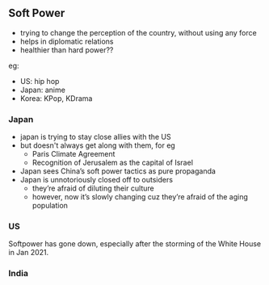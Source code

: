 ## Soft Power

- trying to change the perception of the country, without using any force
- helps in diplomatic relations
- healthier than hard power??

eg:

- US: hip hop
- Japan: anime
- Korea: KPop, KDrama

### Japan

- japan is trying to stay close allies with the US
- but doesn't always get along with them, for eg
  - Paris Climate Agreement
  - Recognition of Jerusalem as the capital of Israel
- Japan sees China’s soft power tactics as pure propaganda
- Japan is unnotoriously closed off to outsiders
  - they’re afraid of diluting their culture
  - however, now it’s slowly changing cuz they’re afraid of the aging population

### US

Softpower has gone down, especially after the storming of the White House in Jan 2021.

### India

